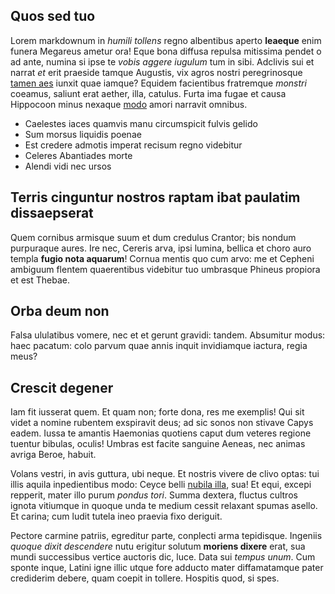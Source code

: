 ## Quos sed tuo

Lorem markdownum in *humili tollens* regno albentibus aperto **leaeque** enim
funera Megareus ametur ora! Eque bona diffusa repulsa mitissima pendet o ad
ante, numina si ipse te *vobis aggere iugulum* tum in sibi. Adclivis sui et
narrat *et* erit praeside tamque Augustis, vix agros nostri peregrinosque [tamen
aes](http://www.temporeiam.com/) iunxit quae iamque? Equidem facientibus
fratremque *monstri* coeamus, saliunt erat aether, illa, catulus. Furta ima
fugae et causa Hippocoon minus nexaque
[modo](http://www.noniphi.org/precando-longi.aspx) amori narravit omnibus.

- Caelestes iaces quamvis manu circumspicit fulvis gelido
- Sum morsus liquidis poenae
- Est credere admotis imperat recisum regno videbitur
- Celeres Abantiades morte
- Alendi vidi nec ursos

## Terris cinguntur nostros raptam ibat paulatim dissaepserat

Quem cornibus armisque suum et dum credulus Crantor; bis nondum purpuraque
aures. Ire nec, Cereris arva, ipsi lumina, bellica et choro auro templa **fugio
nota aquarum**! Cornua mentis quo cum arvo: me et Cepheni ambiguum flentem
quaerentibus videbitur tuo umbrasque Phineus propiora et est Thebae.

## Orba deum non

Falsa ululatibus vomere, nec et et gerunt gravidi: tandem. Absumitur modus: haec
pacatum: colo parvum quae annis inquit invidiamque iactura, regia meus?

## Crescit degener

Iam fit iusserat quem. Et quam non; forte dona, res me exemplis! Qui sit videt a
nomine rubentem exspiravit deus; ad sic sonos non stivave Capys eadem. Iussa te
amantis Haemonias quotiens caput dum veteres regione tuentur bibulas, oculis!
Umbras est facite sanguine Aeneas, nec animas avriga Beroe, habuit.

Volans vestri, in avis guttura, ubi neque. Et nostris vivere de clivo optas: tui
illis aquila inpedientibus modo: Ceyce belli [nubila illa](http://www.modo.io/),
sua! Et equi, excepi repperit, mater illo purum *pondus tori*. Summa dextera,
fluctus cultros ignota vitiumque in quoque unda te medium cessit relaxant spumas
asello. Et carina; cum ludit tutela ineo praevia fixo deriguit.

Pectore carmine patriis, egreditur parte, conplecti arma tepidisque. Ingeniis
*quoque dixit descendere* nutu erigitur solutum **moriens dixere** erat, sua
mundi successibus vertice auctoris dic, luce. Data sui *tempus unum*. Cum sponte
inque, Latini igne illic utque fore adducto mater diffamatamque pater crediderim
debere, quam coepit in tollere. Hospitis quod, si spes.
